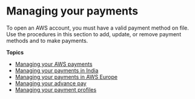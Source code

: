 # Managing your payments<a name="manage-payments"></a>

To open an AWS account, you must have a valid payment method on file\. Use the procedures in this section to add, update, or remove payment methods and to make payments\.

**Topics**
+ [Managing your AWS payments](manage-general.md)
+ [Managing your payments in India](edit-aispl-payment-method.md)
+ [Managing your payments in AWS Europe](emea-payments.md)
+ [Managing your advance pay](manage-advancepay.md)
+ [Managing your payment profiles](manage-paymentprofiles.md)